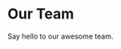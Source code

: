 <script setup>
import { VPTeamMembers } from 'vitepress/theme'

const members = [
  {
    avatar: '/lingoround1.png',
    name: 'Votez',
    title: 'Founder | Developer',
    org: 'AnchorMiles',
    sponsor: 'true',
    actionText: 'Buy Me a Coffee',
    desc: 'I am a passionate developer who loves to create innovative solutions.',
    links: [
      { icon: 'github', link: 'https://github.com/wakoliVotes' },
      { icon: 'twitter', link: 'https://twitter.com/voteswakoli' }
    ]
  },
    {
    avatar: '/lingoround1.png',
    name: 'Votez',
    title: 'Founder | Developer',
    org: 'AnchorMiles',
    sponsor: 'true',
    actionText: 'Buy Me a Coffee',
    desc: 'I am a passionate developer who loves to create innovative solutions.',
    links: [
      { icon: 'github', link: 'https://github.com/wakoliVotes' },
      { icon: 'twitter', link: 'https://twitter.com/voteswakoli' }
    ]
  },
    {
    avatar: '/lingoround1.png',
    name: 'Votez',
    title: 'Founder | Developer',
    org: 'AnchorMiles',
    sponsor: 'true',
    actionText: 'Buy Me a Coffee',
    desc: 'I am a passionate developer who loves to create innovative solutions.',
    links: [
      { icon: 'github', link: 'https://github.com/wakoliVotes' },
      { icon: 'twitter', link: 'https://twitter.com/voteswakoli' }
    ]
  },
    {
    avatar: '/lingoround1.png',
    name: 'Votez',
    title: 'Founder | Developer',
    org: 'AnchorMiles',
    sponsor: 'true',
    actionText: 'Buy Me a Coffee',
    desc: 'I am a passionate developer who loves to create innovative solutions.',
    links: [
      { icon: 'github', link: 'https://github.com/wakoliVotes' },
      { icon: 'twitter', link: 'https://twitter.com/voteswakoli' }
    ]
  },
    {
    avatar: '/lingoround1.png',
    name: 'Votez',
    org: 'AnchorMiles',
    sponsor: 'true',
    actionText: 'Buy Me a Coffee',
    desc: 'I am a passionate developer who loves to create innovative solutions.',
    title: 'Founder | Developer',
    links: [
      { icon: 'github', link: 'https://github.com/wakoliVotes' },
      { icon: 'twitter', link: 'https://twitter.com/voteswakoli' }
    ]
  },
    {
    avatar: '/lingoround1.png',
    name: 'Votez',
    title: 'Founder | Developer',
    org: 'AnchorMiles',
    sponsor: 'true',
    actionText: 'Buy Me a Coffee',
    desc: 'I am a passionate developer who loves to create innovative solutions.',
    links: [
      { icon: 'github', link: 'https://github.com/wakoliVotes' },
      { icon: 'twitter', link: 'https://twitter.com/voteswakoli' }
    ]
  },
]
</script>

# Our Team

Say hello to our awesome team.

<VPTeamMembers size="small" :members="members" />